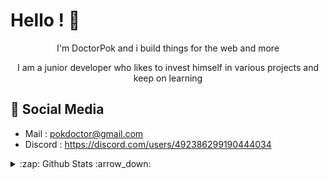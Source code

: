 # Hello ! 👋
<div align=center>
I'm DoctorPok and i build things for the web and more

I am a junior developer who likes to invest himself in various projects and keep on learning
</div>

## 📙 Social Media
   
 - Mail : pokdoctor@gmail.com
 - Discord : <a href="https://discord.com/users/492386299190444034" target="_blank">https://discord.com/users/492386299190444034</a>
<!-- - Serveur : <a href="https://discord.gg/RRZ6JnuPhM" target="_blank">https://discord.gg/RRZ6JnuPhM</a> -->
 
<details>
  <summary>:zap: Github Stats :arrow_down:</summary>

  <br />
  <div align="center">
    <img height="175em" src="https://github-readme-stats.vercel.app/api?username=DoctorPok42&show_icons=true&theme=react&hide_border=true" />
    <img height="175em" src="https://github-readme-stats.vercel.app/api/top-langs/?username=DoctorPok42&theme=react&layout=compact&hide_border=true" />
    <img height="175em" src="https://github-readme-streak-stats.herokuapp.com?user=DoctorPok42&theme=react&fire=57F287&hide_border=true" />
   </ div>
</details>
